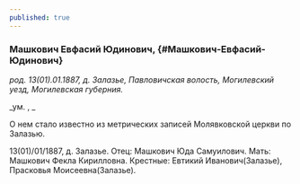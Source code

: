 ```yaml
---
published: true
---
```


### Машкович Евфасий Юдинович,  {#Машкович-Евфасий-Юдинович}

_род. 13(01).01.1887, д. Залазье, Павловичская волость, Могилевский уезд, Могилевская губерния._

_ум. , _

О нем стало известно из метрических записей Молявковской церкви по Залазью.

13(01)/01/1887, д. Залазье. Отец: Машкович Юда Самуилович. Мать: Машкович Фекла Кирилловна. Крестные: Евтикий Иванович(Залазье), Прасковья Моисеевна(Залазье).
        
